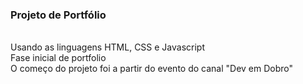 ### Projeto de Portfólio

<br>Usando as linguagens HTML, CSS e Javascript
<br>Fase inicial de portfolio
<br>O começo do projeto foi a partir do evento do canal "Dev em Dobro"
